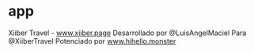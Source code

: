 # app
Xiiber Travel - www.xiiber.page
Desarrollado por @LuisAngelMaciel 
Para @XiiberTravel
Potenciado por www.hihello.monster
